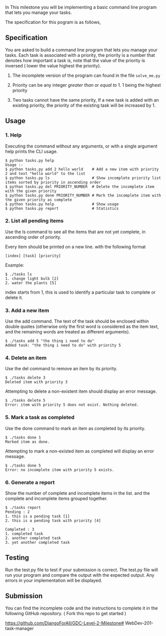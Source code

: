 In This milestone you will be implementing a basic command line program that lets you manage your tasks.

The specification for this pogram is as follows,

## Specification

You are asked to build a command line program that lets you manage your tasks. Each task is associated with a priority, the priority is a number that denotes how important a task is, note that the value of the priority is inversed ( lower the value highest the priority).

1. The incomplete version of the program can found in the file `solve_me.py`

2. Priority can be any integer _greater than_ or _equal to_ 1. 1 being the highest priority

3. Two tasks cannot have the same priority, If a new task is added with an existing priority, the priority of the existing task will be increased by 1.

## Usage

### 1. Help

Executing the command without any arguments, or with a single argument help prints the CLI usage.

```
$ python tasks.py help
Usage :-
$ python tasks.py add 2 hello world    # Add a new item with priority 2 and text "hello world" to the list
$ python tasks.py ls                   # Show incomplete priority list items sorted by priority in ascending order
$ python tasks.py del PRIORITY_NUMBER  # Delete the incomplete item with the given priority
$ python tasks.py done PRIORITY_NUMBER # Mark the incomplete item with the given priority as complete
$ python tasks.py help                 # Show usage
$ python tasks.py report               # Statistics
```

### 2. List all pending items

Use the ls command to see all the items that are not yet complete, in ascending order of priority.

Every item should be printed on a new line. with the following format

```
[index] [task] [priority]
```

Example:

```
$ ./tasks ls
1. change light bulb [2]
2. water the plants [5]
```

index starts from 1, this is used to identify a particular task to complete or delete it.

### 3. Add a new item

Use the add command. The text of the task should be enclosed within double quotes (otherwise only the first word is considered as the item text, and the remaining words are treated as different arguments).

```
$ ./tasks add 5 "the thing i need to do"
Added task: "the thing i need to do" with priority 5
```

### 4. Delete an item

Use the del command to remove an item by its priority.

```
$ ./tasks delete 3
Deleted item with priority 3
```

Attempting to delete a non-existent item should display an error message.

```
$ ./tasks delete 5
Error: item with priority 5 does not exist. Nothing deleted.
```

### 5. Mark a task as completed

Use the done command to mark an item as completed by its priority.

```
$ ./tasks done 1
Marked item as done.
```

Attempting to mark a non-existed item as completed will display an error message.

```
$ ./tasks done 5
Error: no incomplete item with priority 5 exists.
```

### 6. Generate a report

Show the number of complete and incomplete items in the list. and the complete and incomplete items grouped together.

```
$ ./tasks report
Pending : 2
1. this is a pending task [1]
2. this is a pending task with priority [4]

Completed : 3
1. completed task
2. another completed task
3. yet another completed task
```

## Testing

Run the test.py file to test if your submission is correct.
The test.py file will run your program and compare the output with the expected output. Any errors in your implementation will be displayed.

## Submission

You can find the incomplete code and the instructions to complete it in the following GitHub repository. ( Fork this repo to get started )

https://github.com/DjangoForAll/GDC-Level-2-Milestone#   W e b D e v - 2 0 1 - t a s k - m a n a g e r  
 